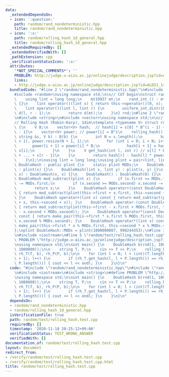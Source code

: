 ```yaml
---
data:
  _extendedDependsOn:
  - icon: ':question:'
    path: random/rand_nondeterministic.hpp
    title: random/rand_nondeterministic.hpp
  - icon: ':x:'
    path: random/rolling_hash_1d_general.hpp
    title: random/rolling_hash_1d_general.hpp
  _extendedRequiredBy: []
  _extendedVerifiedWith: []
  _pathExtension: cpp
  _verificationStatusIcon: ':x:'
  attributes:
    '*NOT_SPECIAL_COMMENTS*': ''
    PROBLEM: http://judge.u-aizu.ac.jp/onlinejudge/description.jsp?id=ALDS1_14_B
    links:
    - http://judge.u-aizu.ac.jp/onlinejudge/description.jsp?id=ALDS1_14_B
  bundledCode: "#line 2 \"random/rand_nondeterministic.hpp\"\n#include <chrono>\n\
    #include <random>\nusing namespace std;\n\n// CUT begin\nstruct rand_int_ {\n\
    \    using lint = long long;\n    mt19937 mt;\n    rand_int_() : mt(chrono::steady_clock::now().time_since_epoch().count())\
    \ {}\n    lint operator()(lint x) { return this->operator()(0, x); } // [0, x)\n\
    \    lint operator()(lint l, lint r) {\n        uniform_int_distribution<lint>\
    \ d(l, r - 1);\n        return d(mt);\n    }\n} rnd;\n#line 2 \"random/rolling_hash_1d_general.hpp\"\
    \n#include <string>\n#include <vector>\nusing namespace std;\n\n// CUT begin\n\
    // Rolling Hash (Rabin-Karp), 1dim\ntemplate <typename V> struct rolling_hash\
    \ {\n    V B;\n    vector<V> hash;  // hash[i] = s[0] * B^(i - 1) + ... + s[i\
    \ - 1]\n    vector<V> power; // power[i] = B^i\n    rolling_hash() {}\n    rolling_hash(const\
    \ string &s, V b) : B(b) {\n        int N = s.length();\n        hash.resize(N\
    \ + 1), power.resize(N + 1, 1);\n        for (int i = 0; i < N; i++) {\n     \
    \       power[i + 1] = power[i] * B;\n            hash[i + 1] = hash[i] * B +\
    \ s[i];\n        }\n    }\n    V get_hash(int l, int r) // s[l] * B^(r - l - 1)\
    \ + ... + s[r - 1]\n    {\n        return hash[r] - hash[l] * power[r - l];\n\
    \    }\n};\n\nusing lint = long long;\nusing plint = pair<lint, lint>;\nstruct\
    \ DoubleHash : public plint {\n    static plint MODs;\n    DoubleHash(plint x)\
    \ : plint(x) {}\n    DoubleHash(lint x, lint y) : plint(x, y) {}\n    DoubleHash(lint\
    \ x) : DoubleHash(x, x) {}\n    DoubleHash() : DoubleHash(0) {}\n    static inline\
    \ DoubleHash mod_subtract(plint x) {\n        if (x.first >= MODs.first) x.first\
    \ -= MODs.first;\n        if (x.second >= MODs.second) x.second -= MODs.second;\n\
    \        return x;\n    }\n    DoubleHash operator+(const DoubleHash &x) const\
    \ { return mod_subtract(plint(this->first + x.first, this->second + x.second));\
    \ }\n    DoubleHash operator+(lint x) const { return mod_subtract(plint(this->first\
    \ + x, this->second + x)); }\n    DoubleHash operator-(const DoubleHash &x) const\
    \ { return mod_subtract(plint(this->first - x.first + MODs.first, this->second\
    \ - x.second + MODs.second)); }\n    DoubleHash operator*(const DoubleHash &x)\
    \ const { return make_pair(this->first * x.first % MODs.first, this->second *\
    \ x.second % MODs.second); }\n    DoubleHash operator*(lint x) const { return\
    \ make_pair(this->first * x % MODs.first, this->second * x % MODs.second); }\n\
    };\nplint DoubleHash::MODs = plint(1000000007, 998244353);\n#line 3 \"random/test/rolling_hash.test.cpp\"\
    \n#include <iostream>\n#line 5 \"random/test/rolling_hash.test.cpp\"\n#define\
    \ PROBLEM \"http://judge.u-aizu.ac.jp/onlinejudge/description.jsp?id=ALDS1_14_B\"\
    \nusing namespace std;\n\nint main() {\n    DoubleHash b(rnd(1, 1000000), rnd(1,\
    \ 1000000));\n\n    string T, P;\n    cin >> T >> P;\n    rolling_hash<DoubleHash>\
    \ rh_T(T, b), rh_P(P, b);\n\n    for (int l = 0; l < (int)(T.length() - P.length()\
    \ + 1); l++) {\n        if (rh_T.get_hash(l, l + P.length()) == rh_P.get_hash(0,\
    \ P.length())) { cout << l << endl; }\n    }\n}\n"
  code: "#include \"random/rand_nondeterministic.hpp\"\n#include \"random/rolling_hash_1d_general.hpp\"\
    \n#include <iostream>\n#include <string>\n#define PROBLEM \"http://judge.u-aizu.ac.jp/onlinejudge/description.jsp?id=ALDS1_14_B\"\
    \nusing namespace std;\n\nint main() {\n    DoubleHash b(rnd(1, 1000000), rnd(1,\
    \ 1000000));\n\n    string T, P;\n    cin >> T >> P;\n    rolling_hash<DoubleHash>\
    \ rh_T(T, b), rh_P(P, b);\n\n    for (int l = 0; l < (int)(T.length() - P.length()\
    \ + 1); l++) {\n        if (rh_T.get_hash(l, l + P.length()) == rh_P.get_hash(0,\
    \ P.length())) { cout << l << endl; }\n    }\n}\n"
  dependsOn:
  - random/rand_nondeterministic.hpp
  - random/rolling_hash_1d_general.hpp
  isVerificationFile: true
  path: random/test/rolling_hash.test.cpp
  requiredBy: []
  timestamp: '2020-11-18 20:25:12+09:00'
  verificationStatus: TEST_WRONG_ANSWER
  verifiedWith: []
documentation_of: random/test/rolling_hash.test.cpp
layout: document
redirect_from:
- /verify/random/test/rolling_hash.test.cpp
- /verify/random/test/rolling_hash.test.cpp.html
title: random/test/rolling_hash.test.cpp
---
```

